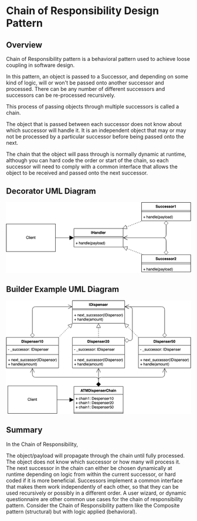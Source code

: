 # Chain of Responsibility Design Pattern
## Overview 
Chain of Responsibility pattern is a behavioral pattern used to achieve loose coupling in software design.

In this pattern, an object is passed to a Successor, and depending on some kind of logic, will or won't be passed onto another successor and processed. There can be any number of different successors and successors can be re-processed recursively.

This process of passing objects through multiple successors is called a chain.

The object that is passed between each successor does not know about which successor will handle it. It is an independent object that may or may not be processed by a particular successor before being passed onto the next.

The chain that the object will pass through is normally dynamic at runtime, although you can hard code the order or start of the chain, so each successor will need to comply with a common interface that allows the object to be received and passed onto the next successor.

## Decorator UML Diagram
![alt text](image-2.png)

## Builder Example UML Diagram
![alt text](image-3.png)

## Summary
In the Chain of Responsibility,

The object/payload will propagate through the chain until fully processed.
The object does not know which successor or how many will process it.
The next successor in the chain can either be chosen dynamically at runtime depending on logic from within the current successor, or hard coded if it is more beneficial.
Successors implement a common interface that makes them work independently of each other, so that they can be used recursively or possibly in a different order.
A user wizard, or dynamic questionnaire are other common use cases for the chain of responsibility pattern.
Consider the Chain of Responsibility pattern like the Composite pattern (structural) but with logic applied (behavioral).